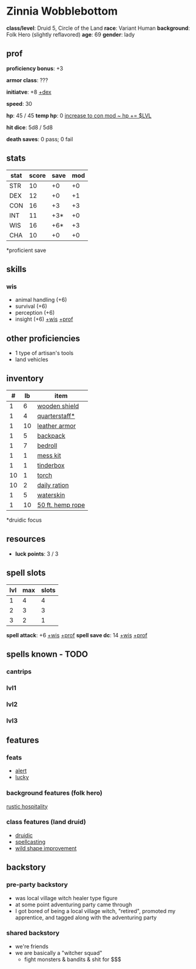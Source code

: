 # Zinnia Wobblebottom
**class/level**: Druid 5, Circle of the Land
**race**: Variant Human
**background**: Folk Hero (slightly reflavored)
**age**: 69
**gender**: lady

## prof
**proficiency bonus**: +3

**armor class**: ???

**initiatve**: +8
[+dex](#stats)

**speed**: 30

**hp**: 45 / 45
**temp hp**: 0
[increase to con mod ~ hp += $LVL](#stats)

**hit dice**: 5d8 / 5d8

**death saves**: 0 pass; 0 fail

## stats
|stat|score|save|mod|
|----|-----|----|---|
|STR |10   |+0  |+0 |
|DEX |12   |+0  |+1 |
|CON |16   |+3  |+3 |
|INT |11   |+3* |+0 |
|WIS |16   |+6* |+3 |
|CHA |10   |+0  |+0 |

\*proficient save

## skills
### wis
- animal handling (+6)
- survival (+6)
- perception (+6)
- insight (+6)
[+wis](#stats) [+prof](#prof)

## other proficiencies
- 1 type of artisan's tools
- land vehicles

## inventory
|#  |lb |item            |
|---|---|----------------|
|1  |6  |[wooden shield   ](https://2014.5e.tools/items.html#shield_phb)|
|1  |4  |[quarterstaff*   ](https://2014.5e.tools/items.html#quarterstaff_phb)|
|1  |10 |[leather armor   ](https://2014.5e.tools/items.html#leather%20armor_phb)|
|1  |5  |[backpack        ](https://2014.5e.tools/items.html#backpack_phb)|
|1  |7  |[bedroll         ](https://2014.5e.tools/items.html#bedroll_phb)|
|1  |1  |[mess kit        ](https://2014.5e.tools/items.html#mess%20kit_phb)|
|1  |1  |[tinderbox       ](https://2014.5e.tools/items.html#tinderbox_phb)|
|10 |1  |[torch           ](https://2014.5e.tools/items.html#torch_phb)|
|10 |2  |[daily ration    ](https://2014.5e.tools/items.html#rations%20(1%20day)_phb)|
|1  |5  |[waterskin       ](https://2014.5e.tools/items.html#waterskin_phb)|
|1  |10 |[50 ft. hemp rope](https://2014.5e.tools/items.html#hempen%20rope%20(50%20feet)_phb)|

\*druidic focus

## resources
- **luck points**: 3 / 3

## spell slots
|lvl|max|slots|
|---|---|-----|
|1  |4  |4    |
|2  |3  |3    |
|3  |2  |1    |

**spell attack**: +6 [+wis](#stats) [+prof](#prof)
**spell save dc**: 14 [+wis](#stats) [+prof](#prof)

## spells known - TODO
### cantrips
### lvl1
### lvl2
### lvl3

## features
### feats
- [alert](https://2014.5e.tools/feats.html#alert_phb)
- [lucky](https://2014.5e.tools/feats.html#lucky_phb)
### background features (folk hero)
[rustic hospitality](https://2014.5e.tools/backgrounds.html#folk%20hero_phb)
### class features (land druid)
- [druidic](https://2014.5e.tools/classes.html#druid_phb,state:feature=s0-0~sub_land_phb=b1~sub_moon_phb=b1)
- [spellcasting](https://2014.5e.tools/classes.html#druid_phb,state:feature=s0-1~sub_land_phb=b1~sub_moon_phb=b1)
- [wild shape improvement](https://2014.5e.tools/classes.html#druid_phb,state:feature=s3-0~sub_land_phb=b1~sub_moon_phb=b1)

## backstory
### pre-party backstory
- was local village witch healer type figure
- at some point adventuring party came through
- I got bored of being a local village witch, "retired", promoted my apprentice, and tagged along with the adventuring party
### shared backstory
- we're friends
- we are basically a "witcher squad"
    - fight monsters & bandits & shit for $$$
